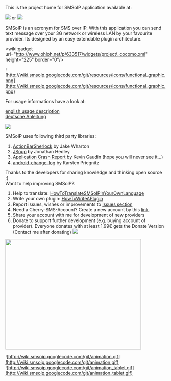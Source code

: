 This is the project home for SMSoIP application available at:<br />


[![](http://www.android.com/images/brand/android_app_on_play_logo_large.png)](https://play.google.com/store/apps/details?id=de.christl.smsoip) or  [![](http://st04.androidpit.info/img/dev/get_it_at_androidpit_bl.png)](http://www.androidpit.de/de/android/market/apps/app/de.christl.smsoip/SMSoIP)

SMSoIP is an acronym for SMS over IP. With this application you can send text message over your 3G network or wireless LAN by your favourite provider. Its designed by an easy extendable plugin architecture.

&lt;wiki:gadget url="http://www.ohloh.net/p/633517/widgets/project\_cocomo.xml" height="225" border="0"/&gt;

![http://wiki.smsoip.googlecode.com/git/resources/icons/functional_graphic.png](http://wiki.smsoip.googlecode.com/git/resources/icons/functional_graphic.png)

For usage informations have a look at:

[english usage description](https://sites.google.com/site/smsoip/home)<br />
[deutsche Anleitung](https://sites.google.com/site/smsoip/homepage-of-smsoip-deutsche-version)
<br />

[![](http://wiki.smsoip.googlecode.com/git/qr_code.jpg)](https://play.google.com/store/search?q=smsoip)

SMSoIP uses following third party libraries:

  1. [ActionBarSherlock](http://actionbarsherlock.com/index.html) by Jake Wharton
  1. [JSoup](http://jsoup.org/) by Jonathan Hedley
  1. [Application Crash Report](http://acra.ch/) by Kevin Gaudin (hope you will never see it...)
  1. [android-change-log](http://code.google.com/p/android-change-log/) by Karsten Priegnitz

Thanks to the developers for sharing knowledge and thinking open source ;)
<br />
Want to help improving SMSoIP?:<br />
  1. Help to translate: [HowToTranslateSMSoIPInYourOwnLanguage](https://code.google.com/p/smsoip/wiki/HowToTranslateSMSoIPInYourOwnLanguage)
  1. Write your own plugin: [HowToWriteAPlugin](http://code.google.com/p/smsoip/wiki/HowToWriteAPlugin)
  1. Report issues, wishes or improvements to [Issues section](https://code.google.com/p/smsoip/issues/list)
  1. Need a Cherry-SMS-Account? Create a new account by this [link](http://www.cherry-sms.com/?ref=RBSYJMGF).
  1. Share your account with me for development of new providers
  1. Donate to support further development (e.g. buying account of provider). Everyone donates with at least 1,99€ gets the Donate Version (Contact me after donating)
[![](https://www.paypal.com/en_US/i/btn/btn_donateCC_LG.gif)](https://www.paypal.com/cgi-bin/webscr?cmd=_s-xclick&hosted_button_id=KKH87ZMQP7SJJ)


<a href='http://www.youtube.com/watch?feature=player_embedded&v=tcr87tEPUao' target='_blank'><img src='http://img.youtube.com/vi/tcr87tEPUao/0.jpg' width='425' height=344 /></a>

![http://wiki.smsoip.googlecode.com/git/animation.gif](http://wiki.smsoip.googlecode.com/git/animation.gif)<br />
![http://wiki.smsoip.googlecode.com/git/animation_tablet.gif](http://wiki.smsoip.googlecode.com/git/animation_tablet.gif)<br />